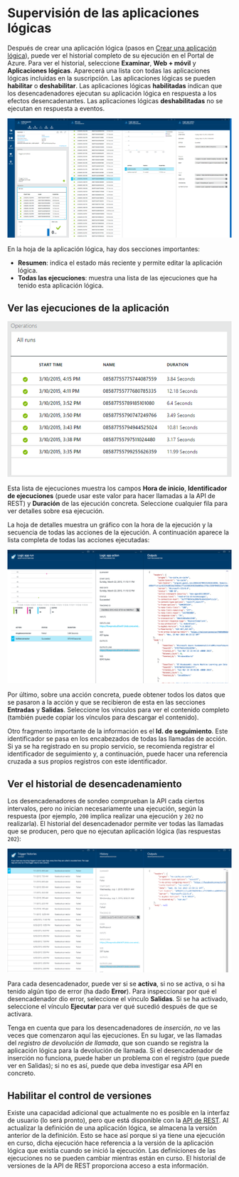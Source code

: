 <properties 
	pageTitle="Supervisar sus aplicaciones lógicas en el Servicio de aplicaciones de Azure | Microsoft Azure" 
	description="Visualización de lo que han hecho las aplicaciones lógicas" 
	authors="stepsic-microsoft-com" 
	manager="dwrede" 
	editor="" 
	services="app-service\logic" 
	documentationCenter=""/>

<tags
	ms.service="app-service-logic"
	ms.workload="integration"
	ms.tgt_pltfrm="na"
	ms.devlang="na"
	ms.topic="article"
	ms.date="12/07/2015"
	ms.author="stepsic"/>

# Supervisión de las aplicaciones lógicas

Después de crear una aplicación lógica (pasos en [Crear una aplicación lógica](app-service-logic-create-a-logic-app.md)), puede ver el historial completo de su ejecución en el Portal de Azure. Para ver el historial, seleccione **Examinar**, **Web + móvil** y **Aplicaciones lógicas**. Aparecerá una lista con todas las aplicaciones lógicas incluidas en la suscripción. Las aplicaciones lógicas se pueden **habilitar** o **deshabilitar**. Las aplicaciones lógicas **habilitadas** indican que los desencadenadores ejecutan su aplicación lógica en respuesta a los efectos desencadenantes. Las aplicaciones lógicas **deshabilitadas** no se ejecutan en respuesta a eventos.

![Información general](./media/app-service-logic-monitor-your-logic-apps/overview.png)

En la hoja de la aplicación lógica, hay dos secciones importantes:

- **Resumen**: indica el estado más reciente y permite editar la aplicación lógica.
- **Todas las ejecuciones**: muestra una lista de las ejecuciones que ha tenido esta aplicación lógica.

## Ver las ejecuciones de la aplicación

![Todas las ejecuciones](./media/app-service-logic-monitor-your-logic-apps/allruns.png)

Esta lista de ejecuciones muestra los campos **Hora de inicio**, **Identificador de ejecuciones** (puede usar este valor para hacer llamadas a la API de REST) y **Duración** de las ejecución concreta. Seleccione cualquier fila para ver detalles sobre esa ejecución.

La hoja de detalles muestra un gráfico con la hora de la ejecución y la secuencia de todas las acciones de la ejecución. A continuación aparece la lista completa de todas las acciones ejecutadas:

![Ejecuciones y acciones](./media/app-service-logic-monitor-your-logic-apps/runandaction.png)

Por último, sobre una acción concreta, puede obtener todos los datos que se pasaron a la acción y que se recibieron de esta en las secciones **Entradas** y **Salidas**. Seleccione los vínculos para ver el contenido completo (también puede copiar los vínculos para descargar el contenido).

Otro fragmento importante de la información es el **Id. de seguimiento**. Este identificador se pasa en los encabezados de todas las llamadas de acción. Si ya se ha registrado en su propio servicio, se recomienda registrar el identificador de seguimiento y, a continuación, puede hacer una referencia cruzada a sus propios registros con este identificador.

## Ver el historial de desencadenamiento 

Los desencadenadores de sondeo comprueban la API cada ciertos intervalos, pero no inician necesariamente una ejecución, según la respuesta (por ejemplo, `200` implica realizar una ejecución y `202` no realizarla). El historial del desencadenador permite ver todas las llamadas que se producen, pero que no ejecutan aplicación lógica (las respuestas `202`):

![Historial de desencadenamiento](./media/app-service-logic-monitor-your-logic-apps/triggerhistory.png)

Para cada desencadenador, puede ver si se **activa**, si no se activa, o si ha tenido algún tipo de error (ha dado **Error**). Para inspeccionar por qué el desencadenador dio error, seleccione el vínculo **Salidas**. Si se ha activado, seleccione el vínculo **Ejecutar** para ver qué sucedió después de que se activara.

Tenga en cuenta que para los desencadenadores de *inserción*, *no* ve las veces que comenzaron aquí las ejecuciones. En su lugar, ve las llamadas del *registro de devolución de llamada*, que son cuando se registra la aplicación lógica para la devolución de llamada. Si el desencadenador de inserción no funciona, puede haber un problema con el registro (que puede ver en Salidas); si no es así, puede que deba investigar esa API en concreto.

## Habilitar el control de versiones

Existe una capacidad adicional que actualmente no es posible en la interfaz de usuario (lo será pronto), pero que está disponible con la [API de REST](http://go.microsoft.com/fwlink/p/?LinkID=525617&clcid=0x409). Al actualizar la definición de una aplicación lógica, se almacena la versión anterior de la definición. Esto se hace así porque si ya tiene una ejecución en curso, dicha ejecución hace referencia a la versión de la aplicación lógica que existía cuando se inició la ejecución. Las definiciones de las ejecuciones no se pueden cambiar mientras están en curso. El historial de versiones de la API de REST proporciona acceso a esta información.
 

<!---HONumber=AcomDC_1210_2015-->